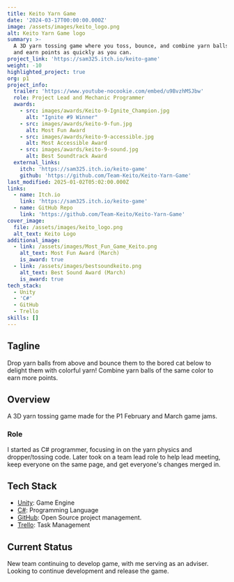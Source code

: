```yaml
---
title: Keito Yarn Game
date: '2024-03-17T00:00:00.000Z'
image: /assets/images/keito_logo.png
alt: Keito Yarn Game logo
summary: >-
  A 3D yarn tossing game where you toss, bounce, and combine yarn balls to a cat
  and earn points as quickly as you can.
project_link: 'https://sam325.itch.io/keito-game'
weight: -10
highlighted_project: true
org: p1
project_info:
  trailer: 'https://www.youtube-nocookie.com/embed/u9BvzhMSJbw'
  role: Project Lead and Mechanic Programmer
  awards:
    - src: images/awards/Keito-9-Ignite_Champion.jpg
      alt: "Ignite #9 Winner"
    - src: images/awards/keito-9-fun.jpg
      alt: Most Fun Award
    - src: images/awards/keito-9-accessible.jpg
      alt: Most Accessible Award
    - src: images/awards/keito-9-sound.jpg
      alt: Best Soundtrack Award
  external_links:
    itch: 'https://sam325.itch.io/keito-game'
    github: 'https://github.com/Team-Keito/Keito-Yarn-Game'
last_modified: 2025-01-02T05:02:00.000Z
links:
  - name: Itch.io
    link: 'https://sam325.itch.io/keito-game'
  - name: GitHub Repo
    link: 'https://github.com/Team-Keito/Keito-Yarn-Game'
cover_image:
  file: /assets/images/keito_logo.png
  alt_text: Keito Logo
additional_image:
  - link: /assets/images/Most_Fun_Game_Keito.png
    alt_text: Most Fun Award (March)
    is_award: true
  - link: /assets/images/bestsoundkeito.png
    alt_text: Best Sound Award (March)
    is_award: true
tech_stack:
  - Unity
  - 'C#'
  - GitHub
  - Trello
skills: []
---
```


## Tagline

Drop yarn balls from above and bounce them to the bored cat below to delight
them with colorful yarn! Combine yarn balls of the same color to earn more
points.

## Overview

A 3D yarn tossing game made for the P1 February and March game jams.

### Role

I started as C# programmer, focusing in on the yarn physics and dropper/tossing
code. Later took on a team lead role to help lead meeting, keep everyone on the
same page, and get everyone's changes merged in.

## Tech Stack

- [Unity](https://unity.com/): Game Engine
- [C#](https://learn.microsoft.com/en-us/dotnet/csharp/): Programming Language
- [GitHub](https://github.com): Open Source project management.
- [Trello](https://trello.com/): Task Management

## Current Status

New team continuing to develop game, with me serving as an adviser. Looking to
continue development and release the game.
